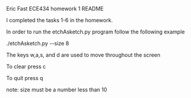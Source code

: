 Eric Fast ECE434 homework 1 README

I completed the tasks 1-6 in the homework.

In order to run the etchAsketch.py program follow the following example

./etchAsketch.py --size 8

The keys w,a,s, and d are used to move throughout the screen

To clear press c

To quit press q

note: size must be a number less than 10
